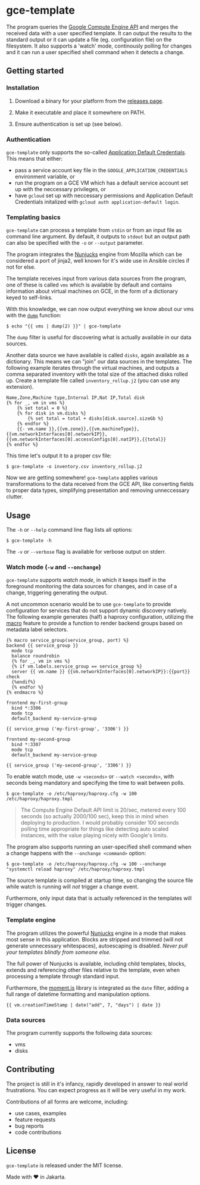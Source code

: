 # gce-template

The program queries the [Google Compute Engine API](https://cloud.google.com/compute/docs/reference/rest/v1/) and merges the received data with a user specified template. It can output the results to the standard output or it can update a file (eg. configuration file) on the filesystem. It also supports a 'watch' mode, continously polling for changes and it can run a user specified shell command when it detects a change.

## Getting started

### Installation

1. Download a binary for your platform from the [releases page](https://github.com/miklosn/gce-template/releases).

2. Make it executable and place it somewhere on PATH.

3. Ensure authentication is set up (see below).

### Authentication

`gce-template` only supports the so-called [Application Default Credentials](https://cloud.google.com/docs/authentication/production). This means that either:

* pass a service account key file in the `GOOGLE_APPLICATION_CREDENTIALS` environment variable, or
* run the program on a GCE VM which has a default service account set up with the neccessary privileges, or
* have `gcloud` set up with neccessary permissions and Application Default Credentials initalized with `gcloud auth application-default login`.

### Templating basics

`gce-template` can process a template from `stdin` or from an input file as command line argument. By default, it outputs to `stdout` but an output path can also be specified with the `-o` or `--output` parameter.

The program integrates the [Nunjucks](https://mozilla.github.io/nunjucks/templating.html) engine from Mozilla which can be considered a port of jinja2, well known for it's wide use in Ansible circles if not for else.

The template receives input from various data sources from the program, one of these is called `vms` which is available by default and contains information about virtual machines on GCE, in the form of a dictionary keyed to self-links.

With this knowledge, we can now output everything we know about our vms with the [`dump`](https://mozilla.github.io/nunjucks/templating.html#dump) function:

```shell
$ echo "{{ vms | dump(2) }}" | gce-template
```

The `dump` filter is useful for discovering what is actually available in our data sources.

Another data source we have available is called `disks`, again available as a dictionary. This means we can "join" our data sources in the templates. The following example iterates through the virtual machines, and outputs a comma separated inventory with the total size of the attached disks rolled up. Create a template file called `inventory_rollup.j2` (you can use any extension).

```django
Name,Zone,Machine type,Internal IP,Nat IP,Total disk
{% for _, vm in vms %}
    {% set total = 0 %}
    {% for disk in vm.disks %}
        {% set total = total + disks[disk.source].sizeGb %}
    {% endfor %}
    {{- vm.name }},{{vm.zone}},{{vm.machineType}},{{vm.networkInterfaces[0].networkIP}},{{vm.networkInterfaces[0].accessConfigs[0].natIP}},{{total}}
{% endfor %}
```
This time let's output it to a proper csv file:
```shell
$ gce-template -o inventory.csv inventory_rollup.j2
```

Now we are getting somewhere! `gce-template` applies various transformations to the data received from the GCE API, like converting fields to proper data types, simplifying presentation and removing unneccessary clutter.

## Usage

The `-h` or `--help` command line flag lists all options:

```shell
$ gce-template -h
```

The `-v` or `--verbose` flag is available for verbose output on stderr.

### Watch mode (`-w` and `--onchange`)

`gce-template` supports *watch mode*, in which it keeps itself in the foreground monitoring the data sources for changes, and in case of a change, triggering generating the output.

A not uncommon scenario would be to use `gce-template` to provide configuration for services that do not support dynamic discovery natively. The following example generates (half) a haproxy configuration, utilizing the [macro](https://mozilla.github.io/nunjucks/templating.html#macro) feature to provide a function to render backend groups based on metadata label selectors.

```django
{% macro service_group(service_group, port) %}
backend {{ service_group }}
  mode tcp
  balance roundrobin
  {% for _, vm in vms %}
  {% if vm.labels.service_group == service_group %}
  server {{ vm.name }} {{vm.networkInterfaces[0].networkIP}}:{{port}} check
  {%endif%}
  {% endfor %}
{% endmacro %}

frontend my-first-group
  bind *:3306
  mode tcp
  default_backend my-service-group

{{ service_group ('my-first-group', '3306') }}

frontend my-second-group
  bind *:3307
  mode tcp
  default_backend my-service-group

{{ service_group ('my-second-group', '3306') }}
```

To enable watch mode, use `-w <seconds>` or `--watch <seconds>`, with seconds being mandatory and specifying the time to wait between polls.

```shell
$ gce-template -o /etc/haproxy/haproxy.cfg -w 100 /etc/haproxy/haproxy.tmpl
```

> The Compute Engine Default API limit is 20/sec, metered every 100 seconds (so actually 2000/100 sec), keep this in mind when deploying to production. I would probably consider 100 seconds polling time appropriate for things like detecting auto scaled instances, with the value playing nicely with Google's limits.

The program also supports running an user-specified shell command when a change happens with the `--onchange <command>` option:

```shell
$ gce-template -o /etc/haproxy/haproxy.cfg -w 100 --onchange "systemctl reload haproxy" /etc/haproxy/haproxy.tmpl
```

The source template is compiled at startup time, so changing the source file while watch is running will *not* trigger a change event.

Furthermore, only input data that is actually referenced in the templates will trigger changes.

### Template engine

The program utilizes the powerful [Nunjucks](https://mozilla.github.io/nunjucks/templating.html) engine in a mode that makes most sense in this application. Blocks are stripped and trimmed (will not generate unnecessary whitespaces), autoescaping is disabled. *Never pull your templates blindly from someone else.*

The full power of Nunjucks is available, including child templates, blocks, extends and referencing other files relative to the template, even when processing a template through  standard input.

Furthermore, the [moment.js](https://momentjs.com/docs/#/displaying/) library is integrated as the `date` filter, adding a full range of datetime formatting and manipulation options.

`{{ vm.creationTimeStamp | date("add", 7, "days") | date }}`

### Data sources

The program currently supports the following data sources:

* vms
* disks

## Contributing

The project is still in it's infancy, rapidly developed in answer to real world frustrations. You can expect progress as it will be very useful in my work.

Contributions of all forms are welcome, including:

* use cases, examples
* feature requests
* bug reports
* code contributions

## License

`gce-template` is released under the MIT license.

Made with ❤️ in Jakarta.
